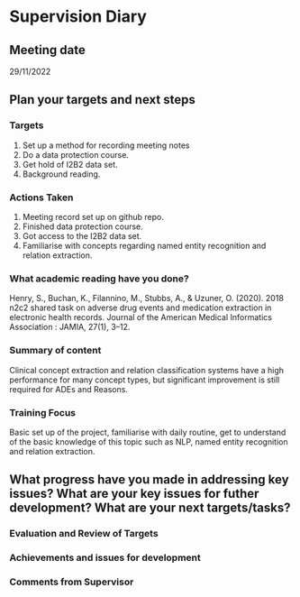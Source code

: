 # **Supervision Diary**

## **Meeting date**

29/11/2022  

## **Plan your targets and next steps**

### **Targets**
1. Set up a method for recording meeting notes
2. Do a data protection course.  
3. Get hold of I2B2 data set.
4. Background reading.  


### **Actions Taken**
1. Meeting record set up on github repo.
2. Finished data protection course. 
3. Got access to the I2B2 data set.
4. Familiarise with concepts regarding named entity recognition and relation extraction.


### **What academic reading have you done?**
Henry, S., Buchan, K., Filannino, M., Stubbs, A., & Uzuner, O. (2020).
2018 n2c2 shared task on adverse drug events and medication extraction
in electronic health records. Journal of the American Medical
Informatics Association : JAMIA, 27(1), 3–12.


### **Summary of content**
Clinical concept extraction and relation classification systems have a high performance for many concept types, but significant improvement is still required for ADEs and Reasons.


### **Training Focus**
Basic set up of the project, familiarise with daily routine, get to understand of the basic knowledge of this topic such as NLP, named entity recognition and relation extraction.


## **What progress have you made in addressing key issues?  What are your key issues for futher development? What are your next targets/tasks?**

### **Evaluation and Review of Targets**

### **Achievements and issues for development**

### **Comments from Supervisor**